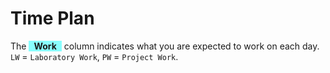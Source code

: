 # Time Plan
The <span style="background-color: #00ffff75; display: inline-block; padding: 0 8px; font-weight: bold;">Work</span> column indicates what you are expected to work on each day. `LW` = `Laboratory Work`, `PW` = `Project Work`.

<TimePlan
	:startDate='new Date(2023, 0, 16)'
	:columns='[
		{key: "l", name: "Lectures", color: "#ffa5009c"},
		{key: "w", name: "Work", color: "#00ffff75"},
		{key: "s", name: "Lab Sessions", color: "#ffff0070"},
		{key: "i", name: "Important", color: "#ff000094"},
	]'
	:rows='[
		// 1
		{w: "LW, PW Part 1 Group", l: "Introduction"},
		{w: "LW, PW Part 1 Group"},
		{w: "LW, PW Part 1 Group", s: "L1, L2"},
		{w: "LW, PW Part 2 Environment", l: "Tutorial: Client-side JS"},
		{w: "LW, PW Part 2 Environment"},
		{},
		{},
		// 2
		{w: "LW, PW Part 3 Idea"},
		{w: "LW, PW Part 3 Idea"},
		{w: "LW, PW Part 3 Idea", s: "L1, L2"},
		{w: "PW Part 4 GUI", l: "Tutorial: Svelte"},
		{w: "PW Part 4 GUI"},
		{},
		{},
		// 3
		{w: "PW Part 5 Frontend"},
		{w: "PW Part 5 Frontend"},
		{w: "PW Part 5 Frontend", s: "L1, L2"},
		{w: "PW Part 5 Frontend"},
		{w: "PW Part 5 Frontend"},
		{},
		{},
		// 4
		{w: "PW Part 5 Frontend", l: "REST API & Docker"},
		{w: "PW Part 5 Frontend"},
		{w: "PW Part 6 REST API", s: "L1, L2"},
		{w: "PW Part 6 REST API"},
		{w: "PW Part 6 REST API"},
		{i: "Re-exam period."},
		{i: "Re-exam period."},
		// 5 Re-exam period!
		{i: "Re-exam period."},
		{i: "Re-exam period."},
		{i: "Re-exam period."},
		{i: "Re-exam period."},
		{i: "Re-exam period."},
		{i: "Re-exam period."},
		{i: "Re-exam period."},
		// 6
		{w: "PW Part 7 Database", l: "Backend"},
		{w: "PW Part 7 Database"},
		{w: "PW Part 8 Backend", s: "L1, L2"},
		{w: "PW Part 8 Backend", l: "Guest Lecture: GDPR, E-directive, etc.", i: "Registration for written exam opens"},
		{w: "PW Part 8 Backend"},
		{},
		{},
		// 7
		{w: "PW Part 8 Backend"},
		{w: "PW Part 8 Backend"},
		{w: "PW Part 8 Backend", s: "L1, L2"},
		{w: "PW Part 8 Backend"},
		{w: "PW Part 8 Backend"},
		{},
		{},
		// 8
		{w: "PW Part 9 Front-Back", l: "AJAX & Auth"},
		{w: "PW Part 9 Front-Back"},
		{w: "PW Part 9 Front-Back", s: "L1, L2"},
		{w: "PW Part 10 Auth"},
		{w: "PW Part 10 Auth"},
		{},
		{},
		// 9
		{w: "PW Part 11 Extra", i: "Registration for written exam closes around now"},
		{w: "PW Part 11 Extra"},
		{w: "PW Part 11 Extra", s: "L1, L2"},
		{w: "PW Part 11 Extra", l: "Sample Exam"},
		{w: "PW Part 11 Extra"},
		{},
		{},
		// 10 Exam period!
		{w: "PW Part 11&12"},
		{w: "PW Part 11&12"},
		{w: "PW Part 11&12"},
		{w: "PW Part 11&12", i: "Written Examination"},
		{w: "PW Part 11&12"},
		{},
		{w: "PW Part 13", i: "Deadline Project Work"},
	]'
/>
